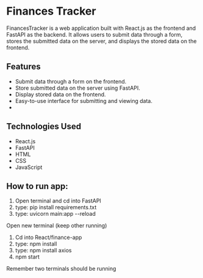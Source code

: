 # Finances Tracker
FinancesTracker is a web application built with React.js as the frontend and FastAPI as the backend. It allows users to submit data through a form, stores the submitted data on the server, and displays the stored data on the frontend.

## Features
- Submit data through a form on the frontend.
- Store submitted data on the server using FastAPI.
- Display stored data on the frontend.
- Easy-to-use interface for submitting and viewing data.
- 
## Technologies Used
- React.js
- FastAPI
- HTML
- CSS
- JavaScript
## How to run app:
1. Open terminal and cd into FastAPI
2. type: pip install requirements.txt
3. type: uvicorn main:app --reload

Open new terminal (keep other running)
1. Cd into React/finance-app
2. type: npm install
3. type: npm install axios
4. npm start

Remember two terminals should be running
